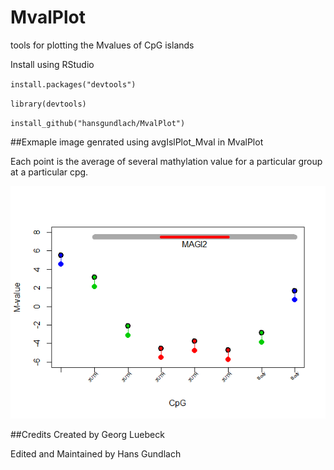 # MvalPlot
tools for plotting the Mvalues of CpG islands

Install using RStudio

`install.packages("devtools")`

`library(devtools)`

`install_github("hansgundlach/MvalPlot")`

##Exmaple image 
genrated using avgIslPlot_Mval in MvalPlot

Each point is the average of several mathylation value for a particular group at a particular cpg.

![alt tag](https://github.com/hansgundlach/MvalPlot/blob/master/R/Rplot.png)



##Credits
Created by Georg Luebeck 

Edited and Maintained by Hans Gundlach
